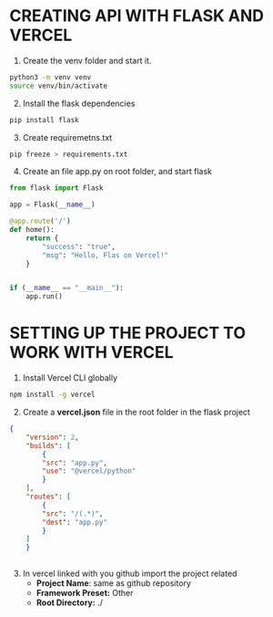 # CREATING API WITH FLASK AND VERCEL

1. Create the venv folder and start it.
    
```bash
python3 -m venv venv
source venv/bin/activate
```
    
2. Install the flask dependencies
    
```bash
pip install flask
```
    
3. Create requiremetns.txt
    
```bash
pip freeze > requirements.txt
```
    

4. Create an file app.py on root folder, and start flask
    
```python
from flask import Flask

app = Flask(__name__)

@app.route('/')
def home():
    return {
        "success": "true",
        "msg": "Hello, Flas on Vercel!"
    }


if (__name__ == "__main__"):
    app.run()
```

# SETTING UP THE PROJECT TO WORK WITH VERCEL

1. Install Vercel CLI globally
    
```bash
npm install -g vercel
```
    

2. Create a **vercel.json** file in the root folder in the flask project
    
```json
{
    "version": 2,
    "builds": [
        {
        "src": "app.py",
        "use": "@vercel/python"
        }
    ],
    "routes": [
        {
        "src": "/(.*)",
        "dest": "app.py"
        }
    ]
    }
    
```
    

3. In vercel linked with you github import the project related
    - **Project Name**: same as github repository
    - **Framework Preset:** Other
    - **Root Directory:** ./
